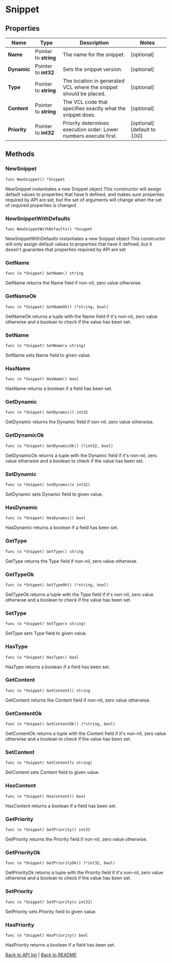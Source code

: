 # Snippet

## Properties

Name | Type | Description | Notes
------------ | ------------- | ------------- | -------------
**Name** | Pointer to **string** | The name for the snippet. | [optional] 
**Dynamic** | Pointer to **int32** | Sets the snippet version. | [optional] 
**Type** | Pointer to **string** | The location in generated VCL where the snippet should be placed. | [optional] 
**Content** | Pointer to **string** | The VCL code that specifies exactly what the snippet does. | [optional] 
**Priority** | Pointer to **int32** | Priority determines execution order. Lower numbers execute first. | [optional] [default to 100]

## Methods

### NewSnippet

`func NewSnippet() *Snippet`

NewSnippet instantiates a new Snippet object
This constructor will assign default values to properties that have it defined,
and makes sure properties required by API are set, but the set of arguments
will change when the set of required properties is changed

### NewSnippetWithDefaults

`func NewSnippetWithDefaults() *Snippet`

NewSnippetWithDefaults instantiates a new Snippet object
This constructor will only assign default values to properties that have it defined,
but it doesn't guarantee that properties required by API are set

### GetName

`func (o *Snippet) GetName() string`

GetName returns the Name field if non-nil, zero value otherwise.

### GetNameOk

`func (o *Snippet) GetNameOk() (*string, bool)`

GetNameOk returns a tuple with the Name field if it's non-nil, zero value otherwise
and a boolean to check if the value has been set.

### SetName

`func (o *Snippet) SetName(v string)`

SetName sets Name field to given value.

### HasName

`func (o *Snippet) HasName() bool`

HasName returns a boolean if a field has been set.

### GetDynamic

`func (o *Snippet) GetDynamic() int32`

GetDynamic returns the Dynamic field if non-nil, zero value otherwise.

### GetDynamicOk

`func (o *Snippet) GetDynamicOk() (*int32, bool)`

GetDynamicOk returns a tuple with the Dynamic field if it's non-nil, zero value otherwise
and a boolean to check if the value has been set.

### SetDynamic

`func (o *Snippet) SetDynamic(v int32)`

SetDynamic sets Dynamic field to given value.

### HasDynamic

`func (o *Snippet) HasDynamic() bool`

HasDynamic returns a boolean if a field has been set.

### GetType

`func (o *Snippet) GetType() string`

GetType returns the Type field if non-nil, zero value otherwise.

### GetTypeOk

`func (o *Snippet) GetTypeOk() (*string, bool)`

GetTypeOk returns a tuple with the Type field if it's non-nil, zero value otherwise
and a boolean to check if the value has been set.

### SetType

`func (o *Snippet) SetType(v string)`

SetType sets Type field to given value.

### HasType

`func (o *Snippet) HasType() bool`

HasType returns a boolean if a field has been set.

### GetContent

`func (o *Snippet) GetContent() string`

GetContent returns the Content field if non-nil, zero value otherwise.

### GetContentOk

`func (o *Snippet) GetContentOk() (*string, bool)`

GetContentOk returns a tuple with the Content field if it's non-nil, zero value otherwise
and a boolean to check if the value has been set.

### SetContent

`func (o *Snippet) SetContent(v string)`

SetContent sets Content field to given value.

### HasContent

`func (o *Snippet) HasContent() bool`

HasContent returns a boolean if a field has been set.

### GetPriority

`func (o *Snippet) GetPriority() int32`

GetPriority returns the Priority field if non-nil, zero value otherwise.

### GetPriorityOk

`func (o *Snippet) GetPriorityOk() (*int32, bool)`

GetPriorityOk returns a tuple with the Priority field if it's non-nil, zero value otherwise
and a boolean to check if the value has been set.

### SetPriority

`func (o *Snippet) SetPriority(v int32)`

SetPriority sets Priority field to given value.

### HasPriority

`func (o *Snippet) HasPriority() bool`

HasPriority returns a boolean if a field has been set.


[Back to API list](../README.md#documentation-for-api-endpoints) | [Back to README](../README.md)
